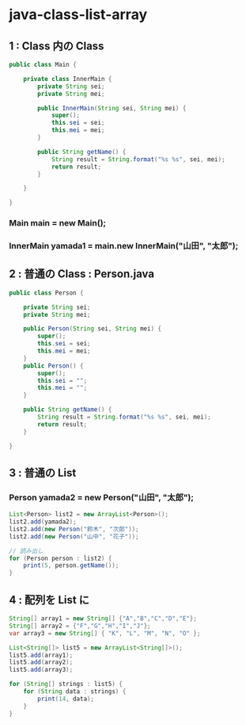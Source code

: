 # java-class-list-array

## 1 : Class 内の Class
```java
public class Main {

    private class InnerMain {
        private String sei;
        private String mei;

        public InnerMain(String sei, String mei) {
            super();
            this.sei = sei;
            this.mei = mei;
        }

        public String getName() {
            String result = String.format("%s %s", sei, mei);
            return result;
        }

    }

}
```
### Main main = new Main();
### InnerMain yamada1 = main.new InnerMain("山田", "太郎");

## 2 : 普通の Class : Person.java
```java
public class Person {

    private String sei;
    private String mei;

    public Person(String sei, String mei) {
        super();
        this.sei = sei;
        this.mei = mei;
    }
    public Person() {
        super();
        this.sei = "";
        this.mei = "";
    }

    public String getName() {
        String result = String.format("%s %s", sei, mei);
        return result;
    }

}
```
## 3 : 普通の List<Person>
### Person yamada2 = new Person("山田", "太郎");
```java
List<Person> list2 = new ArrayList<Person>();
list2.add(yamada2);
list2.add(new Person("鈴木", "次郎"));
list2.add(new Person("山中", "花子"));

// 読み出し
for (Person person : list2) {
    print(5, person.getName());
}
```

## 4 : 配列を List に
```java
String[] array1 = new String[] {"A","B","C","D","E"};
String[] array2 = {"F","G","H","I","J"};
var array3 = new String[] { "K", "L", "M", "N", "O" };

List<String[]> list5 = new ArrayList<String[]>();
list5.add(array1);
list5.add(array2);
list5.add(array3);

for (String[] strings : list5) {
    for (String data : strings) {
        print(14, data);
    }
}
```
